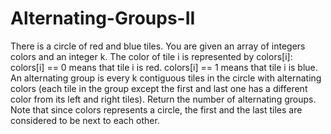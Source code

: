 # Alternating-Groups-II
There is a circle of red and blue tiles. You are given an array of integers colors and an integer k. The color of tile i is represented by colors[i]:
colors[i] == 0 means that tile i is red.
colors[i] == 1 means that tile i is blue.
An alternating group is every k contiguous tiles in the circle with alternating colors (each tile in the group except the first and last one has a different color from its left and right tiles).
Return the number of alternating groups.
Note that since colors represents a circle, the first and the last tiles are considered to be next to each other.
